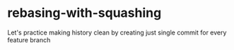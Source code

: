 # rebasing-with-squashing
Let's practice making history clean by creating just single commit for every feature branch
